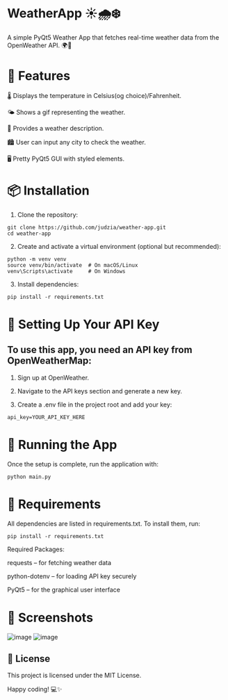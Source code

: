 # WeatherApp ☀️🌧️❄️
A simple PyQt5 Weather App that fetches real-time weather data from the OpenWeather API. 🌍💨

# 📜 Features

🌡️ Displays the temperature in Celsius(og choice)/Fahrenheit. 

🌤️ Shows a gif representing the weather.

📜 Provides a weather description.

🏙️ User can input any city to check the weather.

🖥️ Pretty PyQt5 GUI with styled elements.

# 📦 Installation

1. Clone the repository:

```
git clone https://github.com/judzia/weather-app.git
cd weather-app
```

2. Create and activate a virtual environment (optional but recommended):

```
python -m venv venv
source venv/bin/activate  # On macOS/Linux
venv\Scripts\activate     # On Windows
```
3. Install dependencies:
```
pip install -r requirements.txt
```

# 🔑 Setting Up Your API Key

## To use this app, you need an API key from OpenWeatherMap:

1. Sign up at OpenWeather.

2. Navigate to the API keys section and generate a new key.

3. Create a .env file in the project root and add your key:
```
api_key=YOUR_API_KEY_HERE
```

# 🚀 Running the App

Once the setup is complete, run the application with:
```
python main.py
```

# 📜 Requirements

All dependencies are listed in requirements.txt. To install them, run:
```
pip install -r requirements.txt
```
Required Packages:

requests – for fetching weather data

python-dotenv – for loading API key securely

PyQt5 – for the graphical user interface

# 🎨 Screenshots
![image](https://github.com/user-attachments/assets/b72b87c4-23e7-4911-afe0-26e478b11aab)
![image](https://github.com/user-attachments/assets/b568e169-90c5-447b-ab49-a27ecb69ccab)

## 📜 License

This project is licensed under the MIT License.

Happy coding! 💻✨


